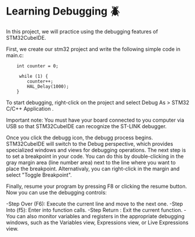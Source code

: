 # Learning Debugging 🪲

In this project, we will practice using the debugging features of STM32CubeIDE.

First, we create our stm32 project and write the following simple code in main.c:

        int counter = 0;

         while (1) {
            counter++;
	        HAL_Delay(1000);
        }

To start debugging, right-click on the project and select Debug As > STM32 C/C++ Application .    

Important note: You must have your board connected to you computer via USB so that STM32CubeIDE can recognize the ST-LINK debugger.

Once you click the debugg icon, the debugg process begins. STM32CubeIDE will switch to the Debug perspective, which provides specialized windows and views
for debugging operations. The next step is to set a breakpoint in your code. You can do this by double-clicking in the gray margin area (line number area) next
to the line where you want to place the breakpoint. Alternativaly, you can right-click in the margin and select "Toggle Breakpoint".

Finally, resume your program by pressing F8 or clicking the resume button. Now you can use the debugging controls:

 -Step Over (F6): Execute the current line and move to the next one.
 -Step Into (f5): Enter into function calls.
 -Step Return : Exit the current function.
 -You can also monitor variables and registers in the appropriate debugging windows, such as the Variables view, Expressions view, or Live Expressions view.
